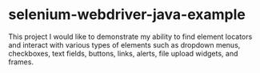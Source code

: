 # selenium-webdriver-java-example
This project I would like to demonstrate my ability to find element locators and interact with various types of elements such as dropdown menus, checkboxes, text fields, buttons, links, alerts, file upload widgets, and frames.
